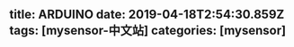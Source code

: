 title: ARDUINO
date: 2019-04-18T2:54:30.859Z
tags: [mysensor-中文站]
categories: [mysensor]
---


&nbsp;&nbsp;&nbsp;&nbsp;